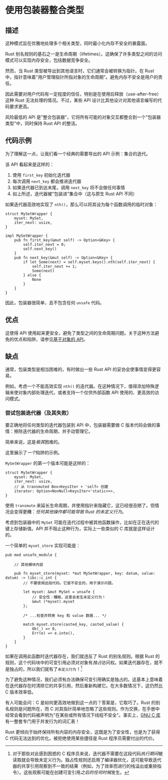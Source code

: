 # 使用包装器整合类型

## 描述

这种模式旨在优雅地处理多个相关类型，同时最小化内存不安全的暴露面。

Rust 别名规则的基石之一是生命周期（lifetimes）。这确保了许多类型之间的访问模式可以实现内存安全，包括数据竞争安全。

然而，当 Rust 类型被导出到其他语言时，它们通常会被转换为指针。在 Rust 中，指针意味着"用户管理指针所指对象的生命周期"。避免内存不安全是用户的责任。

因此需要对用户代码有一定程度的信任，特别是在使用后释放（use-after-free）这种 Rust 无法处理的情况。不过，某些 API 设计比其他设计对其他语言编写的代码要求更高。

风险最低的 API 是"整合包装器"，它将所有可能的对象交互都整合到一个"包装器类型"中，同时保持 Rust API 的整洁。

## 代码示例

为了理解这一点，让我们看一个经典的需要导出的 API 示例：集合的迭代。

该 API 看起来是这样的：

1. 使用 `first_key` 初始化迭代器
2. 每次调用 `next_key` 都会推进迭代器
3. 如果迭代器已到达末尾，调用 `next_key` 将不会做任何事情
4. 如上所述，迭代器被"包装进"集合中（这与原生 Rust API 不同）

如果迭代器高效地实现了 `nth()`，那么可以将其设为每个函数调用的临时对象：

```rust,ignore
struct MySetWrapper {
    myset: MySet,
    iter_next: usize,
}

impl MySetWrapper {
    pub fn first_key(&mut self) -> Option<&Key> {
        self.iter_next = 0;
        self.next_key()
    }
    pub fn next_key(&mut self) -> Option<&Key> {
        if let Some(next) = self.myset.keys().nth(self.iter_next) {
            self.iter_next += 1;
            Some(next)
        } else {
            None
        }
    }
}
```

因此，包装器很简单，且不包含任何 `unsafe` 代码。

## 优点

这使得 API 使用起来更安全，避免了类型之间的生命周期问题。关于这种方法避免的优点和陷阱，请参见[基于对象的 API](./export.md)。

## 缺点

通常，包装类型是相当困难的，有时做出一些 Rust API 的妥协会使事情变得更容易。

例如，考虑一个不能高效实现 `nth()` 的迭代器。在这种情况下，值得添加特殊逻辑来使对象内部处理迭代，或者支持一个仅供外部函数 API 使用的、更高效的访问模式。

### 尝试包装迭代器（及其失败）

要正确地将任何类型的迭代器包装到 API 中，包装器需要做 C 版本代码会做的事情：擦除迭代器的生命周期，并手动管理它。

简单来说，这是*极其*困难的。

这里展示了*一个*陷阱的示例。

`MySetWrapper` 的第一个版本可能是这样的：

```rust,ignore
struct MySetWrapper {
    myset: MySet,
    iter_next: usize,
    // 从 transmuted Box<KeysIter + 'self> 创建
    iterator: Option<NonNull<KeysIter<'static>>>,
}
```

使用 `transmute` 来延长生命周期，并使用指针来隐藏它，这已经很丑陋了。但情况会变得更糟：*任何其他操作都可能导致 Rust 的未定义行为*。

考虑到包装器中的 `MySet` 可能在迭代过程中被其他函数操作，比如在正在迭代的键上存储新值。API 并不阻止这种行为，实际上一些类似的 C 库就是这样设计的。

一个简单的 `myset_store` 实现可能是：

```rust,ignore
pub mod unsafe_module {

    // 其他模块内容

    pub fn myset_store(myset: *mut MySetWrapper, key: datum, value: datum) -> libc::c_int {
        // 不要使用这段代码。它是不安全的，用于演示问题。

        let myset: &mut MySet = unsafe {
            // 安全性：糟糕，这里会发生未定义行为！
            &mut (*myset).myset
        };

        /* ...检查并转换 key 和 value 数据... */

        match myset.store(casted_key, casted_value) {
            Ok(_) => 0,
            Err(e) => e.into(),
        }
    }
}
```

如果在调用此函数时迭代器存在，我们就违反了 Rust 的别名规则。根据 Rust 的规则，这个代码块中的可变引用必须对对象有*独占*访问权。如果迭代器存在，就不是独占的，所以我们就有了`未定义行为`！[^1]

为了避免这种情况，我们必须有办法确保可变引用确实是独占的。这基本上意味着在迭代器存在时清除它的共享引用，然后重新构建它。在大多数情况下，这仍然比 C 版本效率低。

有人可能会问：C 是如何更高效地做到这一点的？答案是，它取巧了。Rust 的别名规则是问题所在，而 C 对其指针简单地忽略了这些规则。作为交换，在手册中经常会看到代码被声明为"在某些或所有情况下线程不安全"。事实上，[GNU C 库](https://manpages.debian.org/buster/manpages/attributes.7.en.html)有一整套专门用于并发行为的词汇表！

Rust 更倾向于始终保持所有内容的内存安全，这既是为了安全性，也是为了获得 C 代码无法达到的优化。被拒绝使用某些捷径是 Rust 程序员需要付出的代价。

[^1]: 对于那些对此感到困惑的 C 程序员来说，迭代器不需要在这段代码*执行期间*被读取就会导致未定义行为。独占性规则还启用了编译器优化，这可能导致迭代器的共享引用观察到不一致的结果（例如，为了效率而进行的栈溢出或重排指令）。这些观察可能在创建可变引用*之后的任何时候*发生。
